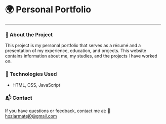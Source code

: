 # 🌍 Personal Portfolio 

---

### 📖 About the Project
This project is my personal portfolio that serves as a résumé and a presentation of my experience, education, and projects.
This website contains information about me, my studies, and the projects I have worked on.

### 🔧 Technologies Used
- HTML, CSS, JavaScript

### 📬 Contact
If you have questions or feedback, contact me at:
📧 hozlarmatej0@gmail.com
